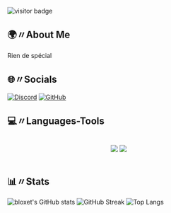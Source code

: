 ![visitor badge](https://visitor-badge.laobi.icu/badge?page_id=xbloxet.xbloxet)

## 🌍〃About Me
Rien de spécial

## 🌐〃Socials

[![Discord](https://img.shields.io/badge/-Discord-5865F2?style=flat-square&logo=Discord&logoColor=white)](<https://discord.com/users/1200851369226149998>)
[![GitHub](https://img.shields.io/badge/-GitHub-181717?style=flat-square&logo=GitHub&logoColor=white)](https://github.com/xbloxet)

## 💻〃Languages-Tools
<br/>
<div align="center">
    <img src="https://skillicons.dev/icons?i=vscode,discordjs" />
    <img src="https://skillicons.dev/icons?i=html,css,nodejs,python,javascript" /><br>
</div>
<br/>

## 📊〃Stats

![bloxet's GitHub stats](https://github-readme-stats.vercel.app/api?username=xbloxet&show_icons=true&theme=gruvbox)
![GitHub Streak](https://github-readme-streak-stats.herokuapp.com/?user=xbloxet&theme=gruvbox)
![Top Langs](https://github-readme-stats.vercel.app/api/top-langs/?username=xbloxet&theme=gruvbox)

